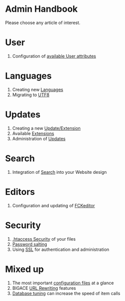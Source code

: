 # Admin Handbook

Please choose any article of interest.

# User

 1.  Configuration of [available User attributes](bigace/administration/userattributes)

# Languages

 1.  Creating new [Languages](bigace/administration/languages)
 2.  Migrating to [UTF8](bigace/administration/utf8)

# Updates

 1.  Creating a new [Update/Extension](bigace/update)
 2.  Available [Extensions](bigace/extensions)
 3.  Administration of [Updates](bigace/manual/updates)

# Search

 1.  Integration of [Search](bigace/administration/search) into your Website design

# Editors

 1.  Configuration and updating of [FCKeditor](bigace/administration/fckeditor)

# Security

 1.  [.htaccess Security](bigace/administration/htaccess) of your files
 2.  [Password salting](bigace/administration/salting)
 3.  Using [SSL](bigace/administration/ssl) for authentication and administration

# Mixed up

 1.  The most important [configuration files](bigace/administration/configfiles) at a glance
 2.  BIGACE [URL Rewriting](bigace/administration/urlrewriting) features
 3.  [Database tuning](bigace/administration/databasetuning) can increase the speed of item calls



